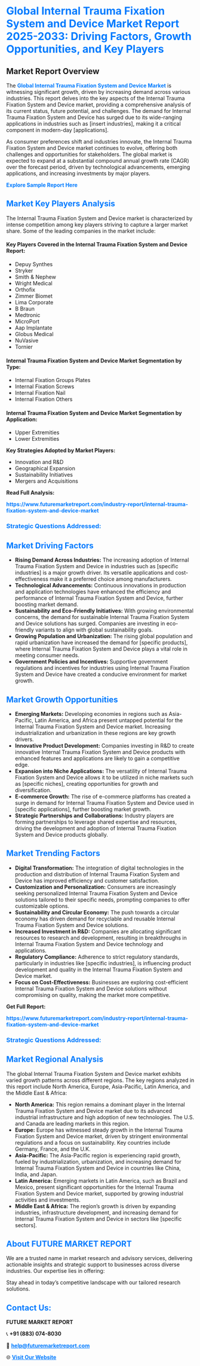 <h1 style="color: #007BFF;">Global Internal Trauma Fixation System and Device Market Report 2025-2033: Driving Factors, Growth Opportunities, and Key Players</h1>

<section id="overview">
<h2>Market Report Overview</h2>
<p>The <a href="https://www.futuremarketreport.com/industry-report/internal-trauma-fixation-system-and-device-market" style="color: #007BFF; text-decoration: none;"><strong>Global Internal Trauma Fixation System and Device Market</strong></a> is witnessing significant growth, driven by increasing demand across various industries. This report delves into the key aspects of the Internal Trauma Fixation System and Device market, providing a comprehensive analysis of its current status, future potential, and challenges. The demand for Internal Trauma Fixation System and Device has surged due to its wide-ranging applications in industries such as [insert industries], making it a critical component in modern-day [applications].</p>
<p>As consumer preferences shift and industries innovate, the Internal Trauma Fixation System and Device market continues to evolve, offering both challenges and opportunities for stakeholders. The global market is expected to expand at a substantial compound annual growth rate (CAGR) over the forecast period, driven by technological advancements, emerging applications, and increasing investments by major players.</p>
</section>

<section id="overview">
<p><a href="https://www.futuremarketreport.com/request-sample/reportId=57207" style="color: #007BFF; text-decoration: none;"><strong>Explore Sample Report Here</strong></a></p>
</section>

<section id="key-players">
<h2 style="color: #007BFF;">Market Key Players Analysis</h2>
<p>The Internal Trauma Fixation System and Device market is characterized by intense competition among key players striving to capture a larger market share. Some of the leading companies in the market include:</p>
<h4>Key Players Covered in the Internal Trauma Fixation System and Device Report:</h4>
<ul><li>Depuy Synthes</li><li>Stryker</li><li>Smith &amp; Nephew</li><li>Wright Medical</li><li>Orthofix</li><li>Zimmer Biomet</li><li>Lima Corporate</li><li>B Braun</li><li>Medtronic</li><li>MicroPort</li><li>Aap Implantate</li><li>Globus Medical</li><li>NuVasive</li><li>Tornier</li></ul>
<h4>Internal Trauma Fixation System and Device Market Segmentation by Type:</h4>
<ul><li>Internal Fixation Groups Plates</li><li>Internal Fixation Screws</li><li>Internal Fixation Nail</li><li>Internal Fixation Others</li></ul>

<h4>Internal Trauma Fixation System and Device Market Segmentation by Application:</h4>
<ul><li>Upper Extremities</li><li>Lower Extremities</li></ul>
<p><strong>Key Strategies Adopted by Market Players:</strong></p>
<ul>
<li>Innovation and R&D</li>
<li>Geographical Expansion</li>
<li>Sustainability Initiatives</li>
<li>Mergers and Acquisitions</li>
</ul>
</section>

<section>
<p><strong>Read Full Analysis: </strong></p><a href="https://www.futuremarketreport.com/industry-report/internal-trauma-fixation-system-and-device-market" style="color: #007BFF; text-decoration: none;"><strong>https://www.futuremarketreport.com/industry-report/internal-trauma-fixation-system-and-device-market</strong></a>
<h3 style="color: #007BFF;">Strategic Questions Addressed:</h3>
</section>

<section id="driving-factors">
<h2 style="color: #007BFF;">Market Driving Factors</h2>
<ul>
<li><strong>Rising Demand Across Industries:</strong> The increasing adoption of Internal Trauma Fixation System and Device in industries such as [specific industries] is a major growth driver. Its versatile applications and cost-effectiveness make it a preferred choice among manufacturers.</li>
<li><strong>Technological Advancements:</strong> Continuous innovations in production and application technologies have enhanced the efficiency and performance of Internal Trauma Fixation System and Device, further boosting market demand.</li>
<li><strong>Sustainability and Eco-Friendly Initiatives:</strong> With growing environmental concerns, the demand for sustainable Internal Trauma Fixation System and Device solutions has surged. Companies are investing in eco-friendly variants to align with global sustainability goals.</li>
<li><strong>Growing Population and Urbanization:</strong> The rising global population and rapid urbanization have increased the demand for [specific products], where Internal Trauma Fixation System and Device plays a vital role in meeting consumer needs.</li>
<li><strong>Government Policies and Incentives:</strong> Supportive government regulations and incentives for industries using Internal Trauma Fixation System and Device have created a conducive environment for market growth.</li>
</ul>
</section>

<section id="growth-opportunities">
<h2 style="color: #007BFF;">Market Growth Opportunities</h2>
<ul>
<li><strong>Emerging Markets:</strong> Developing economies in regions such as Asia-Pacific, Latin America, and Africa present untapped potential for the Internal Trauma Fixation System and Device market. Increasing industrialization and urbanization in these regions are key growth drivers.</li>
<li><strong>Innovative Product Development:</strong> Companies investing in R&D to create innovative Internal Trauma Fixation System and Device products with enhanced features and applications are likely to gain a competitive edge.</li>
<li><strong>Expansion into Niche Applications:</strong> The versatility of Internal Trauma Fixation System and Device allows it to be utilized in niche markets such as [specific niches], creating opportunities for growth and diversification.</li>
<li><strong>E-commerce Growth:</strong> The rise of e-commerce platforms has created a surge in demand for Internal Trauma Fixation System and Device used in [specific applications], further boosting market growth.</li>
<li><strong>Strategic Partnerships and Collaborations:</strong> Industry players are forming partnerships to leverage shared expertise and resources, driving the development and adoption of Internal Trauma Fixation System and Device products globally.</li>
</ul>
</section>

<section id="trending-factors">
<h2 style="color: #007BFF;">Market Trending Factors</h2>
<ul>
<li><strong>Digital Transformation:</strong> The integration of digital technologies in the production and distribution of Internal Trauma Fixation System and Device has improved efficiency and customer satisfaction.</li>
<li><strong>Customization and Personalization:</strong> Consumers are increasingly seeking personalized Internal Trauma Fixation System and Device solutions tailored to their specific needs, prompting companies to offer customizable options.</li>
<li><strong>Sustainability and Circular Economy:</strong> The push towards a circular economy has driven demand for recyclable and reusable Internal Trauma Fixation System and Device solutions.</li>
<li><strong>Increased Investment in R&D:</strong> Companies are allocating significant resources to research and development, resulting in breakthroughs in Internal Trauma Fixation System and Device technology and applications.</li>
<li><strong>Regulatory Compliance:</strong> Adherence to strict regulatory standards, particularly in industries like [specific industries], is influencing product development and quality in the Internal Trauma Fixation System and Device market.</li>
<li><strong>Focus on Cost-Effectiveness:</strong> Businesses are exploring cost-efficient Internal Trauma Fixation System and Device solutions without compromising on quality, making the market more competitive.</li>
</ul>
</section>

<section>
<p><strong>Get Full Report: </strong></p><a href="https://www.futuremarketreport.com/industry-report/internal-trauma-fixation-system-and-device-market" style="color: #007BFF; text-decoration: none;"><strong>https://www.futuremarketreport.com/industry-report/internal-trauma-fixation-system-and-device-market</strong></a>
<h3 style="color: #007BFF;">Strategic Questions Addressed:</h3>
</section>


<section id="regional-analysis">
<h2 style="color: #007BFF;">Market Regional Analysis</h2>
<p>The global Internal Trauma Fixation System and Device market exhibits varied growth patterns across different regions. The key regions analyzed in this report include North America, Europe, Asia-Pacific, Latin America, and the Middle East & Africa:</p>
<ul>
<li><strong>North America:</strong> This region remains a dominant player in the Internal Trauma Fixation System and Device market due to its advanced industrial infrastructure and high adoption of new technologies. The U.S. and Canada are leading markets in this region.</li>
<li><strong>Europe:</strong> Europe has witnessed steady growth in the Internal Trauma Fixation System and Device market, driven by stringent environmental regulations and a focus on sustainability. Key countries include Germany, France, and the U.K.</li>
<li><strong>Asia-Pacific:</strong> The Asia-Pacific region is experiencing rapid growth, fueled by industrialization, urbanization, and increasing demand for Internal Trauma Fixation System and Device in countries like China, India, and Japan.</li>
<li><strong>Latin America:</strong> Emerging markets in Latin America, such as Brazil and Mexico, present significant opportunities for the Internal Trauma Fixation System and Device market, supported by growing industrial activities and investments.</li>
<li><strong>Middle East & Africa:</strong> The region’s growth is driven by expanding industries, infrastructure development, and increasing demand for Internal Trauma Fixation System and Device in sectors like [specific sectors].</li>
</ul>
</section>

<footer>
<h2 style="color: #007BFF;">About FUTURE MARKET REPORT</h2>
<p>We are a trusted name in market research and advisory services, delivering actionable insights and strategic support to businesses across diverse industries. Our expertise lies in offering:</p>

<p>Stay ahead in today’s competitive landscape with our tailored research solutions.</p>

<h2 style="color: #007BFF;">Contact Us:</h2>
<p><strong>FUTURE MARKET REPORT</strong></p>
<p>📞 <strong>+91 (883) 074-8030</strong></p>
<p>📧 <strong><a href="mailto:help@futuremarketreport.com" style="color: #007BFF;">help@futuremarketreport.com</a></strong></p>
<p>🌐 <strong><a href="https://www.futuremarketreport.com/" style="color: #007BFF;">Visit Our Website</a></strong></p>
</footer>